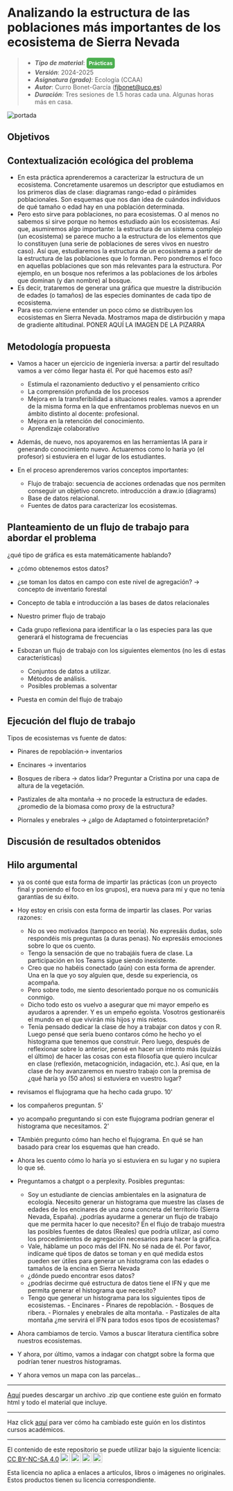 # Analizando la estructura de las poblaciones más importantes de los ecosistema de Sierra Nevada

> + **_Tipo de material_**: <span style="display: inline-block; font-size: 12px; color: white; background-color: #4caf50; border-radius: 5px; padding: 5px; font-weight: bold;"> Prácticas</span> 
> + **_Versión_**: 2024-2025
> + **_Asignatura (grado)_**: Ecología (CCAA)
> + **_Autor_**: Curro Bonet-García (fjbonet@uco.es)
> + **_Duración_**: Tres sesiones de 1.5 horas cada una. Algunas horas más en casa. 

![portada](https://raw.githubusercontent.com/aprendiendo-cosas/P_estructura_pobs_ecologia_CCAA/refs/tags/2023_2024/imagenes/portada.jpg)




## Objetivos 







## Contextualización ecológica del problema

- En esta práctica aprenderemos a caracterizar la estructura de un ecosistema. Concretamente usaremos un descriptor que estudiamos en los primeros días de clase: diagramas rango-edad o pirámides poblacionales. Son esquemas que nos dan idea de cuándos individuos de qué tamaño o edad hay en una población determinada. 
- Pero esto sirve para poblaciones, no para ecosistemas. O al menos no sabemos si sirve porque no hemos estudiado aún los ecosistemas. Así que, asumiremos algo importante: la estructura de un sistema complejo (un ecosistema) se parece mucho a la estructura de los elementos que lo constituyen (una serie de poblaciones de seres vivos en nuestro caso). Así que, estudiaremos la estructura de un ecosistema a partir de la estructura de las poblaciones que lo forman. Pero pondremos el foco en aquellas poblaciones que son más relevantes para la estructura. Por ejemplo, en un bosque nos referimos a las poblaciones de los árboles que dominan (y dan nombre) al bosque. 
- Es decir, trataremos de generar una gráfica que muestre la distribución de edades (o tamaños) de las especies dominantes de cada tipo de ecosistema. 
- Para eso conviene entender un poco cómo se distribuyen los ecosistemas en Sierra Nevada. Mostramos mapa de distirbución y mapa de gradiente altitudinal. PONER AQUÍ LA IMAGEN DE LA PIZARRA


## Metodología propuesta
- Vamos a hacer un ejercicio de ingeniería inversa: a partir del resultado vamos a ver cómo llegar hasta él. Por qué hacemos esto así?
  - Estimula el razonamiento deductivo y el pensamiento crítico
  - La comprensión profunda de los procesos
  - Mejora en la transferibilidad a situaciones reales. vamos a aprender de la misma forma en la que enfrentamos problemas nuevos en un ámbito distinto al docente: profesional.
  - Mejora en la retención del conocimiento.
  - Aprendizaje colaborativo

- Además, de nuevo, nos apoyaremos en las herramientas IA para ir generando conocimiento nuevo. Actuaremos como lo haría yo (el profesor) si estuviera en el lugar de los estudiantes.
- En el proceso aprenderemos varios conceptos importantes:
  - Flujo de trabajo: secuencia de acciones ordenadas que nos permiten conseguir un objetivo concreto. introducción a draw.io (diagrams)
  - Base de datos relacional.
  - Fuentes de datos para caracterizar los ecosistemas.



## Planteamiento de un flujo de trabajo para abordar el problema

¿qué tipo de gráfica es esta matemáticamente hablando? 

- ¿cómo obtenemos estos datos?
- ¿se toman los datos en campo con este nivel de agregación? -> concepto de inventario forestal
- Concepto de tabla e introducción a las bases de datos relacionales
- Nuestro primer flujo de trabajo

- Cada grupo reflexiona para identificar la o las especies para las que generará el histograma de frecuencias
- Esbozan un flujo de trabajo con los siguientes elementos (no les di estas características)
  - Conjuntos de datos a utilizar.
  - Métodos de análisis.
  - Posibles problemas a solventar

- Puesta en común del flujo de trabajo
## Ejecución del flujo de trabajo
Tipos de ecosistemas vs fuente de datos:

- Pinares de repoblación-> inventarios

- Encinares -> inventarios

- Bosques de ribera -> datos lidar? Preguntar a Cristina por una capa de altura de la vegetación.

- Pastizales de alta montaña -> no procede la estructura de edades. ¿promedio de la biomasa como proxy de la estructura?

- Piornales y enebrales -> ¿algo de Adaptamed o fotointerpretación?








## Discusión de resultados obtenidos



## Hilo argumental

- ya os conté que esta forma de impartir las prácticas (con un proyecto final y poniendo el foco en los grupos), era nueva para mí y que no tenía garantías de su éxito.
- Hoy estoy en crisis con esta forma de impartir las clases. Por varias razones:
  - No os veo motivados (tampoco en teoría). No expresáis dudas, solo respondéis mis preguntas (a duras penas). No expresáis emociones sobre lo que os cuento. 
  - Tengo la sensación de que no trabajáis fuera de clase. La participación en los Teams sigue siendo inexistente. 
  - Creo que no habéis conectado (aún) con esta forma de aprender. Una en la que yo soy alguien que, desde su experiencia, os acompaña.
  - Pero sobre todo, me siento desorientado porque no os comunicáis conmigo. 
  - Dicho todo esto os vuelvo a asegurar que mi mayor empeño es ayudaros a aprender. Y es un empeño egoísta. Vosotros gestionaréis el mundo en el que vivirán mis hijos y mis nietos.
  - Tenía pensado dedicar la clase de hoy a trabajar con datos y con R. Luego pensé que sería bueno contaros cómo he hecho yo el histograma que tenemos que construir. Pero luego, después de reflexionar sobre lo anterior, pensé en hacer un intento más (quizás el último) de hacer las cosas con esta filosofía que quiero inculcar en clase (reflexión, metacognición, indagación, etc.). Así que, en la clase de hoy avanzaremos en nuestro trabajo con la premisa de ¿qué haría yo (50 años) si estuviera en vuestro lugar?

- revisamos el flujograma que ha hecho cada grupo. 10'
- los compañeros preguntan. 5'
- yo acompaño preguntando si con este flujograma podrían generar el histograma que necesitamos. 2'
- TAmbién pregunto cómo han hecho el flujograma. En qué se han basado para crear los esquemas que han creado. 
- Ahora les cuento cómo lo haría yo si estuviera en su lugar y no supiera lo que sé. 
- Preguntamos a chatgpt o a perplexity. Posibles preguntas:
  - Soy un estudiante de ciencias ambientales en la asignatura de ecología. Necesito generar un histograma que muestre las clases de edades de los encinares de una zona concreta del territorio (Sierra Nevada, España).  ¿podrías ayudarme a generar un flujo de trabajo que me permita hacer lo que necesito? En el flujo de trabajo muestra las posibles fuentes de datos (Reales) que podría utilizar, así como los procedimientos de agregación necesarios para hacer la gráfica.
  - Vale, háblame un poco más del IFN. No sé nada de él. Por favor, indícame qué tipos de datos se toman y en qué medida estos pueden ser útiles para generar un histograma con las edades o tamaños de la encina en Sierra Nevada
  - ¿dónde puedo encontrar esos datos?
  - ¿podrías decirme qué estructura de datos tiene el IFN y que me permita generar el histograma que necesito?
  - Tengo que generar un histograma para los siguientes tipos de ecosistemas.  - Encinares - Pinares de repoblación. - Bosques de ribera. - Piornales y enebrales de alta montaña. - Pastizales de alta montaña ¿me servirá el IFN para todos esos tipos de ecosistemas?

- Ahora cambiamos de tercio. Vamos a buscar literatura científica sobre nuestros ecosistemas.
- Y ahora, por último, vamos a indagar con chatgpt sobre la forma que podrían tener nuestros histogramas.
- Y ahora vemos un mapa con las parcelas...




****

[Aquí](https://github.com/aprendiendo-cosas/P_estructura_pobs_ecologia_CCAA/archive/refs/tags/2024_2025.zip) puedes descargar un archivo .zip que contiene este guión en formato html y todo el material que incluye.

****

Haz click [aquí](https://github.com/aprendiendo-cosas/P_estructura_pobs_ecologia_CCAA/releases) para ver cómo ha cambiado este guión en los distintos cursos académicos.

****

 <p xmlns:cc="http://creativecommons.org/ns#" >El contenido de este repositorio se puede utilizar bajo la siguiente licencia:  <a  href="https://creativecommons.org/licenses/by-nc-sa/4.0/?ref=chooser-v1"  target="_blank" rel="license noopener noreferrer"  style="display:inline-block;">CC BY-NC-SA 4.0<img  style="height:22px!important;margin-left:3px;vertical-align:text-bottom;"   src="https://mirrors.creativecommons.org/presskit/icons/cc.svg?ref=chooser-v1"  alt=""><img  style="height:22px!important;margin-left:3px;vertical-align:text-bottom;"   src="https://mirrors.creativecommons.org/presskit/icons/by.svg?ref=chooser-v1"  alt=""><img  style="height:22px!important;margin-left:3px;vertical-align:text-bottom;"   src="https://mirrors.creativecommons.org/presskit/icons/nc.svg?ref=chooser-v1"  alt=""><img  style="height:22px!important;margin-left:3px;vertical-align:text-bottom;"   src="https://mirrors.creativecommons.org/presskit/icons/sa.svg?ref=chooser-v1"  alt=""></a></p> 

<p>Esta licencia no aplica a enlaces a artículos, libros o imágenes no originales. Estos productos tienen su licencia correspondiente.</p>

